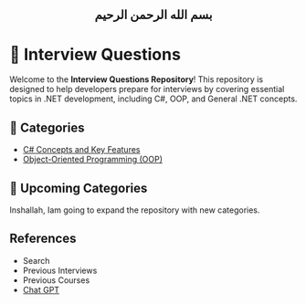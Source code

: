 
<H2 dir="rtl" align="center">
بسم الله الرحمن الرحيم
</h2>

# 💼 Interview Questions

Welcome to the **Interview Questions Repository**! This repository is designed to help developers prepare for interviews by covering essential topics in .NET development, including C#, OOP, and General .NET concepts.

## 📂 Categories
- [C# Concepts and Key Features](./CSharpConceptsAndKeyFeatures.md)
- [Object-Oriented Programming (OOP)](./OOP.md)



## 🚀 Upcoming Categories
Inshallah, Iam going to expand the repository with new categories. 


## References 
- Search
- Previous Interviews
- Previous Courses
- [Chat GPT](https://chatgpt.com/)







